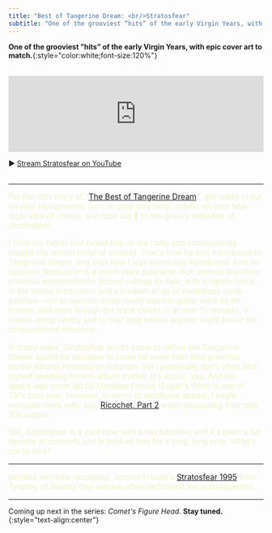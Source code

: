 ```yaml
---
title: "Best of Tangerine Dream: <br/>Stratosfear"
subtitle: "One of the grooviest ”hits” of the early Virgin Years, with epic cover art to match."
---
```


**One of the grooviest ”hits” of the early Virgin Years, with epic cover art to match.**{:style="color:white;font-size:120%"}

<section style="margin-block:2rem">
  <iframe allow="autoplay *; encrypted-media *;" frameborder="0" height="150" style="width:100%;max-width:660px;overflow:hidden;background:transparent;" sandbox="allow-forms allow-popups allow-same-origin allow-scripts allow-storage-access-by-user-activation allow-top-navigation-by-user-activation" src="https://embed.music.apple.com/us/album/in-search-of-hades-the-virgin-recordings-1973-1979/1460254923?i=1460256480"></iframe>

  <p>▶︎ <a href="https://www.youtube.com/watch?v=2w8VsvJ40sM" target="_blank">Stream Stratosfear on YouTube</a></p>
</section>

----

<section markdown="block" style="color: #f0f2ca; font-size: 110%">

For the 10th entry of "[The Best of Tangerine Dream](/tangerine-dream-2022)", get ready to put on your headphones, turn on your lava lamp, imbibe on your late-night vice of choice, and rock out 🤘 to the groovy melodies of _Stratosfear_.

I think my father first heard this on the radio and subsequently bought the record (vinyl of course). That's how he was introduced to Tangerine Dream, and thus how I was eventually introduced. And no surprise: _Statosfear_ is a much more palatable rock anthem than their previous ambient/Berlin School outings to date, with a tighter focus in the studio production and a broader array of melodious synth patches—not to mention some lovely electric guitar work by Mr. Froese. And even though the track clocks in at over 10 minutes, it moves along swiftly and is over long before anyone might tire of the compositional structure.

In many ways, _Stratosfear_ would come to define the Tangerine Dream sound for decades to come far more than their previous studio albums _Phadrea_ or _Rubycon_. Yet I personally don't often find myself reaching for this album overall. It's iconic, yes. And the space-age cover art by Monique Froese (Edgar's Wife) is one of TD's best ever. However, in terms of emotional appeal, I might resonate more with, say, [Ricochet, Part 2](/tangerine-dream-2022/10/20/ricochet-part-2/) when discussing their mid-70s output.

Still, _Stratosfear_ is a cool tune with a rad bassline, and it's been a fan favorite at concerts and in best-of lists for a long, long time. What's not to love?

----

Notable remix/re-recording: Jerome Froese's [Stratosfear 1995](https://www.youtube.com/watch?v=nVtMITkdxRo) from _Tyranny of Beauty_ (the version often performed live subsequently).

</section>

----

Coming up next in the series: _Comet's Figure Head_. **Stay tuned.**
{:style="text-align:center"}



